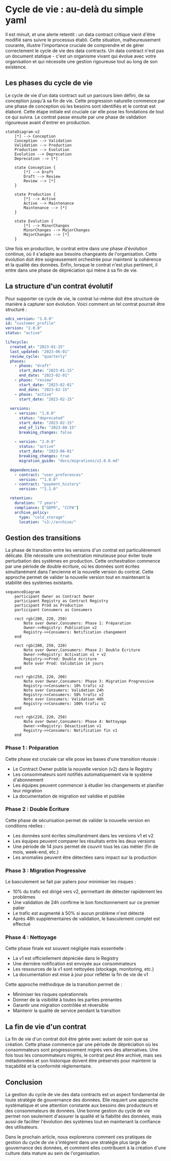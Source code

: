 # Cycle de vie : au-delà du simple yaml

Il est minuit, et une alerte retentit : un data contract critique vient d'être modifié sans suivre le processus établi. Cette situation, malheureusement courante, illustre l'importance cruciale de comprendre et de gérer correctement le cycle de vie des data contracts. Un data contract n'est pas un document statique - c'est un organisme vivant qui évolue avec votre organisation et qui nécessite une gestion rigoureuse tout au long de son existence.

## Les phases du cycle de vie

Le cycle de vie d'un data contract suit un parcours bien défini, de sa conception jusqu'à sa fin de vie. Cette progression naturelle commence par une phase de conception où les besoins sont identifiés et le contrat est élaboré. Cette étape initiale est cruciale car elle pose les fondations de tout ce qui suivra. Le contrat passe ensuite par une phase de validation rigoureuse avant d'entrer en production.

```mermaid
stateDiagram-v2
    [*] --> Conception
    Conception --> Validation
    Validation --> Production
    Production --> Evolution
    Evolution --> Deprecation
    Deprecation --> [*]

    state Conception {
        [*] --> Draft
        Draft --> Review
        Review --> [*]
    }

    state Production {
        [*] --> Active
        Active --> Maintenance
        Maintenance --> [*]
    }

    state Evolution {
        [*] --> MinorChanges
        MinorChanges --> MajorChanges
        MajorChanges --> [*]
    }
```

Une fois en production, le contrat entre dans une phase d'évolution continue, où il s'adapte aux besoins changeants de l'organisation. Cette évolution doit être soigneusement orchestrée pour maintenir la cohérence et la qualité des données. Enfin, lorsque le contrat n'est plus pertinent, il entre dans une phase de dépréciation qui mène à sa fin de vie.

## La structure d'un contrat évolutif

Pour supporter ce cycle de vie, le contrat lui-même doit être structuré de manière à capturer son évolution. Voici comment un tel contrat pourrait être structuré :

```yaml
odcs_version: "1.0.0"
id: "customer_profile"
version: "2.0.0"
status: "active"

lifecycle:
  created_at: "2023-01-15"
  last_updated: "2023-06-01"
  review_cycle: "quarterly"
  phases:
    - phase: "draft"
      start_date: "2023-01-15"
      end_date: "2023-02-01"
    - phase: "review"
      start_date: "2023-02-01"
      end_date: "2023-02-15"
    - phase: "active"
      start_date: "2023-02-15"
      
  versions:
    - version: "1.0.0"
      status: "deprecated"
      start_date: "2023-02-15"
      end_of_life: "2023-08-15"
      breaking_changes: false
      
    - version: "2.0.0"
      status: "active"
      start_date: "2023-06-01"
      breaking_changes: true
      migration_guide: "docs/migrations/v2.0.0.md"

  dependencies:
    - contract: "user_preferences"
      version: "^1.0.0"
    - contract: "payment_history"
      version: "^2.1.0"

  retention:
    duration: "7 years"
    compliance: ["GDPR", "CCPA"]
    archive_policy:
      type: "cold_storage"
      location: "s3://archive/"
```

## Gestion des transitions

La phase de transition entre les versions d'un contrat est particulièrement délicate. Elle nécessite une orchestration minutieuse pour éviter toute perturbation des systèmes en production. Cette orchestration commence par une période de double écriture, où les données sont écrites simultanément dans l'ancienne et la nouvelle version du contrat. Cette approche permet de valider la nouvelle version tout en maintenant la stabilité des systèmes existants.

```mermaid
sequenceDiagram
    participant Owner as Contract Owner
    participant Registry as Contract Registry
    participant Prod as Production
    participant Consumers as Consumers

    rect rgb(200, 220, 250)
        Note over Owner,Consumers: Phase 1: Préparation
        Owner->>Registry: Publication v2
        Registry->>Consumers: Notification changement
    end

    rect rgb(200, 250, 220)
        Note over Owner,Consumers: Phase 2: Double Écriture
        Owner->>Registry: Activation v1 + v2
        Registry->>Prod: Double écriture
        Note over Prod: Validation 14 jours
    end

    rect rgb(250, 220, 200)
        Note over Owner,Consumers: Phase 3: Migration Progressive
        Registry->>Consumers: 10% trafic v2
        Note over Consumers: Validation 24h
        Registry->>Consumers: 50% trafic v2
        Note over Consumers: Validation 48h
        Registry->>Consumers: 100% trafic v2
    end

    rect rgb(220, 220, 250)
        Note over Owner,Consumers: Phase 4: Nettoyage
        Owner->>Registry: Désactivation v1
        Registry->>Consumers: Notification fin v1
    end
```

### Phase 1 : Préparation
Cette phase est cruciale car elle pose les bases d'une transition réussie :
- Le Contract Owner publie la nouvelle version (v2) dans le Registry
- Les consommateurs sont notifiés automatiquement via le système d'abonnement
- Les équipes peuvent commencer à étudier les changements et planifier leur migration
- La documentation de migration est validée et publiée

### Phase 2 : Double Écriture
Cette phase de sécurisation permet de valider la nouvelle version en conditions réelles :
- Les données sont écrites simultanément dans les versions v1 et v2
- Les équipes peuvent comparer les résultats entre les deux versions
- Une période de 14 jours permet de couvrir tous les cas métier (fin de mois, week-end, etc.)
- Les anomalies peuvent être détectées sans impact sur la production

### Phase 3 : Migration Progressive
Le basculement se fait par paliers pour minimiser les risques :
- 10% du trafic est dirigé vers v2, permettant de détecter rapidement les problèmes
- Une validation de 24h confirme le bon fonctionnement sur ce premier palier
- Le trafic est augmenté à 50% si aucun problème n'est détecté
- Après 48h supplémentaires de validation, le basculement complet est effectué

### Phase 4 : Nettoyage
Cette phase finale est souvent négligée mais essentielle :
- La v1 est officiellement dépréciée dans le Registry
- Une dernière notification est envoyée aux consommateurs
- Les ressources de la v1 sont nettoyées (stockage, monitoring, etc.)
- La documentation est mise à jour pour refléter la fin de vie de v1

Cette approche méthodique de la transition permet de :
- Minimiser les risques opérationnels
- Donner de la visibilité à toutes les parties prenantes
- Garantir une migration contrôlée et réversible
- Maintenir la qualité de service pendant la transition

## La fin de vie d'un contrat

La fin de vie d'un contrat doit être gérée avec autant de soin que sa création. Cette phase commence par une période de dépréciation où les consommateurs sont progressivement migrés vers des alternatives. Une fois tous les consommateurs migrés, le contrat peut être archivé, mais ses métadonnées et son historique doivent être préservés pour maintenir la traçabilité et la conformité réglementaire.

## Conclusion

La gestion du cycle de vie des data contracts est un aspect fondamental de toute stratégie de gouvernance des données. Elle requiert une approche systématique et une attention constante aux besoins des producteurs et des consommateurs de données. Une bonne gestion du cycle de vie permet non seulement d'assurer la qualité et la fiabilité des données, mais aussi de faciliter l'évolution des systèmes tout en maintenant la confiance des utilisateurs.

Dans le prochain article, nous explorerons comment ces pratiques de gestion du cycle de vie s'intègrent dans une stratégie plus large de gouvernance des données, et comment elles contribuent à la création d'une culture data mature au sein de l'organisation.